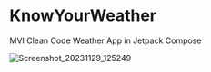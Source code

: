 # KnowYourWeather
MVI Clean Code Weather App in Jetpack Compose


![Screenshot_20231129_125249](https://github.com/SunnyJithin/KnowYourWeather/assets/39307777/fee6ae8c-7052-4a13-9872-a91cc7ebda63)

